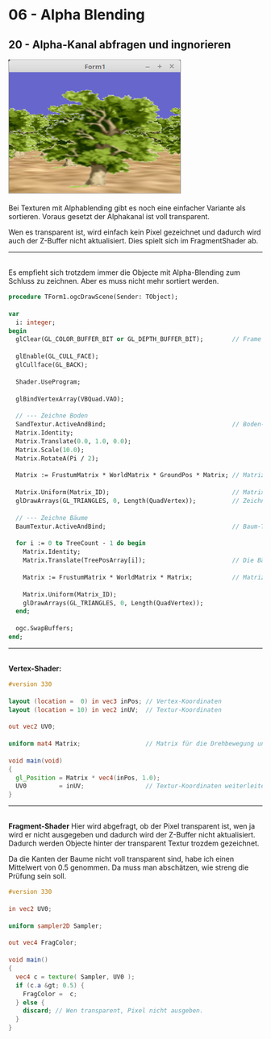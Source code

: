 # 06 - Alpha Blending
## 20 - Alpha-Kanal abfragen und ingnorieren

<img src="image.png" alt="Selfhtml"><br><br>
Bei Texturen mit Alphablending gibt es noch eine einfacher Variante als sortieren.
Voraus gesetzt der Alphakanal ist voll transparent.

Wen es transparent ist, wird einfach kein Pixel gezeichnet und dadurch wird auch der Z-Buffer nicht aktualisiert.
Dies spielt sich im FragmentShader ab.
<hr><br>
Es empfieht sich trotzdem immer die Objecte mit Alpha-Blending zum Schluss zu zeichnen.
Aber es muss nicht mehr sortiert werden.

```pascal
procedure TForm1.ogcDrawScene(Sender: TObject);

var
  i: integer;
begin
  glClear(GL_COLOR_BUFFER_BIT or GL_DEPTH_BUFFER_BIT);        // Frame und Tiefen-Puffer löschen.

  glEnable(GL_CULL_FACE);
  glCullface(GL_BACK);

  Shader.UseProgram;

  glBindVertexArray(VBQuad.VAO);

  // --- Zeichne Boden
  SandTextur.ActiveAndBind;                                   // Boden-Textur binden
  Matrix.Identity;
  Matrix.Translate(0.0, 1.0, 0.0);
  Matrix.Scale(10.0);
  Matrix.RotateA(Pi / 2);

  Matrix := FrustumMatrix * WorldMatrix * GroundPos * Matrix; // Matrizen multiplizieren.

  Matrix.Uniform(Matrix_ID);                                  // Matrix dem Shader übergeben.
  glDrawArrays(GL_TRIANGLES, 0, Length(QuadVertex));          // Zeichnet einen kleinen Würfel.

  // --- Zeichne Bäume
  BaumTextur.ActiveAndBind;                                   // Baum-Textur binden

  for i := 0 to TreeCount - 1 do begin
    Matrix.Identity;
    Matrix.Translate(TreePosArray[i]);                        // Die Bäume an die richtige Position bringen

    Matrix := FrustumMatrix * WorldMatrix * Matrix;           // Matrizen multiplizieren.

    Matrix.Uniform(Matrix_ID);
    glDrawArrays(GL_TRIANGLES, 0, Length(QuadVertex));
  end;

  ogc.SwapBuffers;
end;
```

<hr><br>
<b>Vertex-Shader:</b>

```glsl
#version 330

layout (location =  0) in vec3 inPos; // Vertex-Koordinaten
layout (location = 10) in vec2 inUV;  // Textur-Koordinaten

out vec2 UV0;

uniform mat4 Matrix;                  // Matrix für die Drehbewegung und Frustum.

void main(void)
{
  gl_Position = Matrix * vec4(inPos, 1.0);
  UV0         = inUV;                 // Textur-Koordinaten weiterleiten.
}

```

<hr><br>
<b>Fragment-Shader</b>
Hier wird abgefragt, ob der Pixel transparent ist, wen ja wird er nicht ausgegeben und
dadurch wird der Z-Buffer nicht aktualisiert. Dadurch werden Objecte hinter der transparent Textur trozdem gezeichnet.

Da die Kanten der Baume nicht voll transparent sind, habe ich einen Mittelwert von 0.5 genommen.
Da muss man abschätzen, wie streng die Prüfung sein soll.

```glsl
#version 330

in vec2 UV0;

uniform sampler2D Sampler;

out vec4 FragColor;

void main()
{
  vec4 c = texture( Sampler, UV0 );
  if (c.a &gt; 0.5) {
    FragColor =  c;
  } else {
    discard; // Wen transparent, Pixel nicht ausgeben.
  }
}

```


